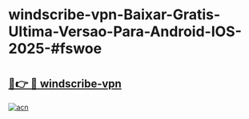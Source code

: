 # windscribe-vpn-Baixar-Gratis-Ultima-Versao-Para-Android-IOS-2025-#fswoe

# <h2><a href="https://ainizakaria.my?title=windscribe-vpn&ref=22M">🔗👉 🔴 windscribe-vpn</a></h2>

[![acn](https://github.com/user-attachments/assets/0f9c940e-d8b0-45ae-aac7-cd30a18b3e1c)](https://ainizakaria.my?title=windscribe-vpn&ref=22M)


